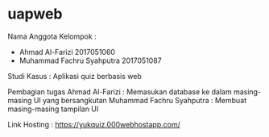 # uapweb

Nama Anggota Kelompok :
- Ahmad Al-Farizi             2017051060
- Muhammad Fachru Syahputra   2017051087

Studi Kasus           :
Aplikasi quiz berbasis web

Pembagian tugas
Ahmad Al-Farizi           : Memasukan database ke dalam masing-masing UI yang bersangkutan
Muhammad Fachru Syahputra : Membuat masing-masing tampilan UI

Link Hosting :
https://yukquiz.000webhostapp.com/

